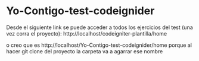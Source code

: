 # Yo-Contigo-test-codeignider

Desde el siguiente link se puede acceder a todos los ejercicios del test (una vez corra el proyecto):
http://localhost/codeigniter-plantilla/home

o creo que es
http://localhost/Yo-Contigo-test-codeignider/home
porque al hacer git clone del proyecto la carpeta va a agarrar ese nombre
